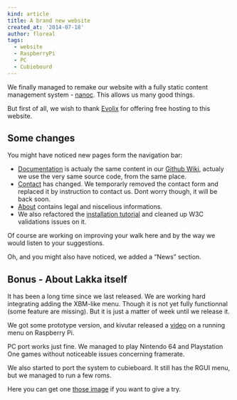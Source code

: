 ```yaml
---
kind: article
title: A brand new website
created_at: '2014-07-18'
author: floreal
tags:
  - website
  - RaspberryPi
  - PC
  - Cubiebourd
---
```


We finally managed to remake our website with a fully static content management
system - [nanoc](http://nanoc.ws). This allows us many good things.

But first of all, we wish to thank [Evolix](http://www.evolix.com) for offering
free hosting to this website.

## Some changes

You might have noticed new pages form the navigation bar:

* [Documentation](/doc/Home) is actualy the same content in our
[Github Wiki](https://github.com/lakkatv/Lakka/wiki), actualy we use the very
same source code, from the same place.
* [Contact](/contact) has changed. We temporarly removed the contact form and
replaced it by instruction to contact us. Dont worry though, it will be back
soon.
* [About](/about) contains legal and niscelious informations.
* We also refactored the [installation tutorial](/get) and cleaned up W3C validations
issues on it.

Of course are working on improving your walk here and by the way we would
listen to your suggestions.

Oh, and you might also have noticed, we added a “News” section.

## Bonus - About Lakka itself

It has been a long time since we last released. We are working hard integrating adding
the XBM-like menu. Though it is not yet fully functionnal (some feature are missing).
But it is just a matter of week until we release it.

We got some prototype version, and kivutar released a
[video](https://www.youtube.com/watch?v=bnJQa1J_v5s) on a running menu on Raspberry Pi.

PC port works just fine. We managed to play Nintendo 64 and Playstation One games
without noticeable issues concerning framerate.

We also started to port the system to cubieboard. It still has the RGUI menu, but we
managed to run a few roms.

Here you can get one [those image](http://sources.lakka.tv/nightly/) if you want to
give a try.
